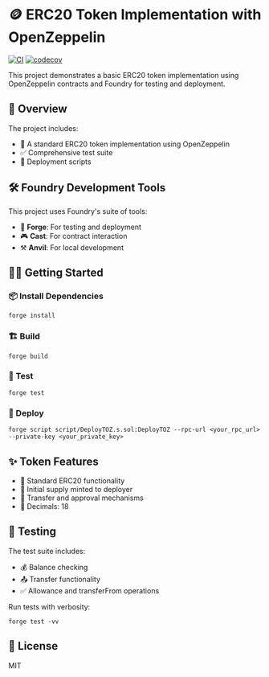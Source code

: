 # 🪙 ERC20 Token Implementation with OpenZeppelin

[![CI](https://github.com/parseen254/erc20-723/actions/workflows/test.yml/badge.svg)](https://github.com/parseen254/erc20-723/actions/workflows/test.yml)
[![codecov](https://codecov.io/gh/parseen254/erc20-f23/graph/badge.svg?token=CQQIZEGQJW)](https://codecov.io/gh/parseen254/erc20-f23)

This project demonstrates a basic ERC20 token implementation using OpenZeppelin contracts and Foundry for testing and deployment.

## 🎯 Overview

The project includes:

- 💎 A standard ERC20 token implementation using OpenZeppelin
- ✅ Comprehensive test suite
- 🚀 Deployment scripts

## 🛠 Foundry Development Tools

This project uses Foundry's suite of tools:

- 🔨 **Forge**: For testing and deployment
- 🎮 **Cast**: For contract interaction
- ⚒️ **Anvil**: For local development

## 🏃‍♂️ Getting Started

### 📦 Install Dependencies

```shell
forge install
```

### 🏗️ Build

```shell
forge build
```

### 🧪 Test

```shell
forge test
```

### 🚀 Deploy

```shell
forge script script/DeployTOZ.s.sol:DeployTOZ --rpc-url <your_rpc_url> --private-key <your_private_key>
```

## ✨ Token Features

- 💫 Standard ERC20 functionality
- 🎁 Initial supply minted to deployer
- 💸 Transfer and approval mechanisms
- 🔢 Decimals: 18

## 🧪 Testing

The test suite includes:

- 💰 Balance checking
- 📤 Transfer functionality
- ✅ Allowance and transferFrom operations

Run tests with verbosity:

```shell
forge test -vv
```

## 📜 License

MIT

